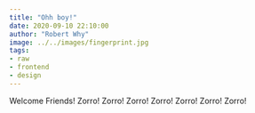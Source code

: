 ```yaml
---
title: "Ohh boy!"
date: 2020-09-10 22:10:00
author: "Robert Why"
image: ../../images/fingerprint.jpg
tags:
- raw
- frontend
- design
---
```


Welcome Friends!
Zorro!
Zorro!
Zorro!
Zorro!
Zorro!
Zorro!
Zorro!